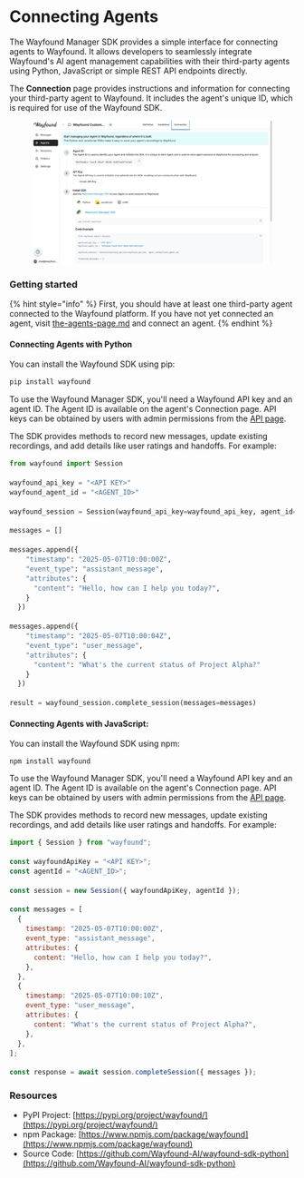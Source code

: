 # Connecting Agents

The Wayfound Manager SDK provides a simple interface for connecting agents to Wayfound. It allows developers to seamlessly integrate Wayfound's AI agent management capabilities with their third-party agents using Python, JavaScript or simple REST API endpoints directly.

The **Connection** page provides instructions and information for connecting your third-party agent to Wayfound. It includes the agent's unique ID, which is required for use of the Wayfound SDK.

<figure><img src="../.gitbook/assets/sdk connections.png" alt=""><figcaption></figcaption></figure>



### Getting started

{% hint style="info" %}
First, you should have at least one third-party agent connected to the Wayfound platform. If you have not yet connected an agent, visit [the-agents-page.md](the-agents-page.md "mention") and connect an agent.
{% endhint %}

#### Connecting Agents with Python

You can install the Wayfound SDK using pip:

```python
pip install wayfound
```

To use the Wayfound Manager SDK, you'll need a Wayfound API key and an agent ID. The Agent ID is available on the agent's Connection page. API keys can be obtained by users with admin permissions from the [API page](../api.md).

The SDK provides methods to record new messages, update existing recordings, and add details like user ratings and handoffs. For example:

```python
from wayfound import Session

wayfound_api_key = "<API KEY>"
wayfound_agent_id = "<AGENT_ID>"

wayfound_session = Session(wayfound_api_key=wayfound_api_key, agent_id=wayfound_agent_id)

messages = []

messages.append({
    "timestamp": "2025-05-07T10:00:00Z",
    "event_type": "assistant_message",
    "attributes": {
      "content": "Hello, how can I help you today?",
    }
  })

messages.append({
    "timestamp": "2025-05-07T10:00:04Z",
    "event_type": "user_message",
    "attributes": {
      "content": "What's the current status of Project Alpha?"
    }
  })

result = wayfound_session.complete_session(messages=messages)
```

#### Connecting Agents with JavaScript:

You can install the Wayfound SDK using npm:

```
npm install wayfound
```

To use the Wayfound Manager SDK, you'll need a Wayfound API key and an agent ID. The Agent ID is available on the agent's Connection page. API keys can be obtained by users with admin permissions from the [API page](../api.md).

The SDK provides methods to record new messages, update existing recordings, and add details like user ratings and handoffs. For example:

```javascript
import { Session } from "wayfound";

const wayfoundApiKey = "<API KEY>";
const agentId = "<AGENT_ID>";

const session = new Session({ wayfoundApiKey, agentId });

const messages = [
  {
    timestamp: "2025-05-07T10:00:00Z",
    event_type: "assistant_message",
    attributes: {
      content: "Hello, how can I help you today?",
    },
  },
  {
    timestamp: "2025-05-07T10:00:10Z",
    event_type: "user_message",
    attributes: {
      content: "What's the current status of Project Alpha?",
    },
  },
];

const response = await session.completeSession({ messages });
```

### Resources

* PyPI Project: [https://pypi.org/project/wayfound/](https://pypi.org/project/wayfound/)
* npm Package: [https://www.npmjs.com/package/wayfound](https://www.npmjs.com/package/wayfound)
* Source Code: [https://github.com/Wayfound-AI/wayfound-sdk-python](https://github.com/Wayfound-AI/wayfound-sdk-python)

